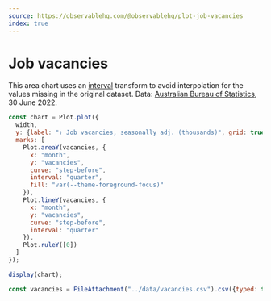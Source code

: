 ```yaml
---
source: https://observablehq.com/@observablehq/plot-job-vacancies
index: true
---
```


# Job vacancies

This area chart uses an [interval](https://observablehq.com/plot/transforms/interval) transform to avoid interpolation for the values missing in the original dataset. Data: [Australian Bureau of Statistics](https://www.abs.gov.au/statistics/labour/jobs/job-vacancies-australia/may-2022), 30 June 2022.

```js echo
const chart = Plot.plot({
  width,
  y: {label: "↑ Job vacancies, seasonally adj. (thousands)", grid: true},
  marks: [
    Plot.areaY(vacancies, {
      x: "month",
      y: "vacancies",
      curve: "step-before",
      interval: "quarter",
      fill: "var(--theme-foreground-focus)"
    }),
    Plot.lineY(vacancies, {
      x: "month",
      y: "vacancies",
      curve: "step-before",
      interval: "quarter"
    }),
    Plot.ruleY([0])
  ]
});

display(chart);
```

```js echo
const vacancies = FileAttachment("../data/vacancies.csv").csv({typed: true});
```
